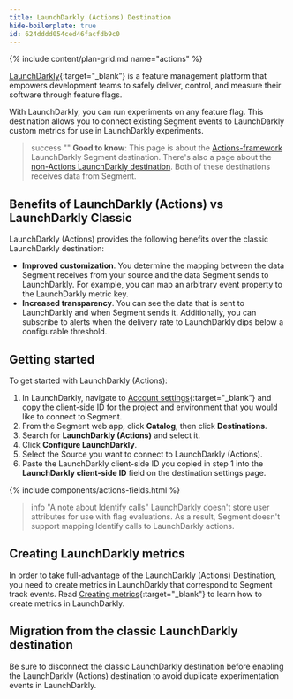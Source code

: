 ```yaml
---
title: LaunchDarkly (Actions) Destination
hide-boilerplate: true
id: 624dddd054ced46facfdb9c0
---
```


{% include content/plan-grid.md name="actions" %}

[LaunchDarkly](https://launchdarkly.com){:target="_blank”} is a feature management platform that empowers development teams to safely deliver, control, and measure their software through feature flags.

With LaunchDarkly, you can run experiments on any feature flag. This destination allows you to connect existing Segment events to LaunchDarkly custom metrics for use in LaunchDarkly experiments.

> success ""
> **Good to know**: This page is about the [Actions-framework](/docs/connections/destinations/actions/) LaunchDarkly Segment destination. There's also a page about the [non-Actions LaunchDarkly destination](/docs/connections/destinations/catalog/launchdarkly-events/). Both of these destinations receives data from Segment.



<!-- In the section below, explain the value of this actions-based destination over the classic version, if applicable. If you don't have a classic version of the destination, remove this section. -->

## Benefits of LaunchDarkly (Actions) vs LaunchDarkly Classic

LaunchDarkly (Actions) provides the following benefits over the classic LaunchDarkly destination:

- **Improved customization**. You determine the mapping between the data Segment receives from your source and the data Segment sends to LaunchDarkly. For example, you can map an arbitrary event property to the LaunchDarkly metric key.
- **Increased transparency**. You can see the data that is sent to LaunchDarkly and when Segment sends it. Additionally, you can subscribe to alerts when the delivery rate to LaunchDarkly dips below a configurable threshold.

<!-- The section below explains how to enable and configure the destination. Include any configuration steps not captured below. For example, obtaining an API key from your platform and any configuration steps required to connect to the destination. -->

## Getting started

To get started with LaunchDarkly (Actions):
1. In LaunchDarkly, navigate to [Account settings](https://app.launchdarkly.com/settings/projects){:target="_blank”} and copy the client-side ID for the project and environment that you would like to connect to Segment.
2. From the Segment web app, click **Catalog**, then click **Destinations**.
3. Search for **LaunchDarkly (Actions)** and select it.
4. Click **Configure LaunchDarkly**.
5. Select the Source you want to connect to LaunchDarkly (Actions).
6. Paste the LaunchDarkly client-side ID you copied in step 1 into the **LaunchDarkly client-side ID** field on the destination settings page.

<!-- The line below renders a table of connection settings (if applicable), Pre-built Mappings, and available actions. -->

{% include components/actions-fields.html %}

> info "A note about Identify calls"
> LaunchDarkly doesn't store user attributes for use with flag evaluations. As a result, Segment doesn't support mapping Identify calls to LaunchDarkly actions.

## Creating LaunchDarkly metrics

In order to take full-advantage of the LaunchDarkly (Actions) Destination, you need to create metrics in LaunchDarkly that correspond to Segment track events. Read [Creating metrics](https://docs.launchdarkly.com/home/experimentation/metrics){:target="_blank"} to learn how to create metrics in LaunchDarkly.


## Migration from the classic LaunchDarkly destination

Be sure to disconnect the classic LaunchDarkly destination before enabling the LaunchDarkly (Actions) destination to avoid duplicate experimentation events in LaunchDarkly.
